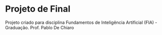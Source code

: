 # Projeto de Final

Projeto criado para disciplina Fundamentos de Inteligência Artificial (FIA) - Graduação. Prof. Pablo De Chiaro
